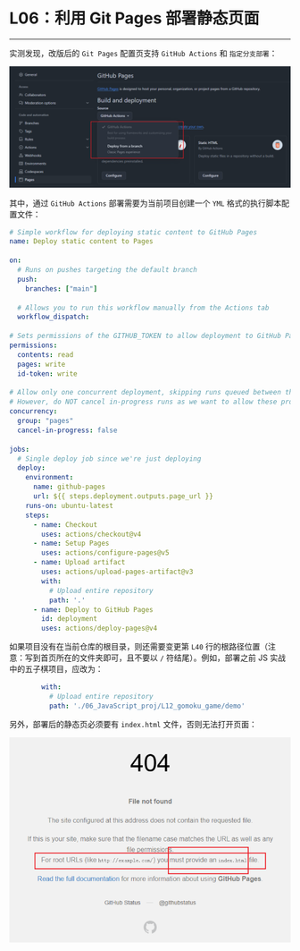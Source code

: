 # L06：利用 Git Pages 部署静态页面

---

实测发现，改版后的 `Git Pages` 配置页支持 `GitHub Actions` 和 `指定分支部署`：

![](assets/6.1.png)

其中，通过 `GitHub Actions` 部署需要为当前项目创建一个 `YML` 格式的执行脚本配置文件：

```yaml
# Simple workflow for deploying static content to GitHub Pages
name: Deploy static content to Pages

on:
  # Runs on pushes targeting the default branch
  push:
    branches: ["main"]

  # Allows you to run this workflow manually from the Actions tab
  workflow_dispatch:

# Sets permissions of the GITHUB_TOKEN to allow deployment to GitHub Pages
permissions:
  contents: read
  pages: write
  id-token: write

# Allow only one concurrent deployment, skipping runs queued between the run in-progress and latest queued.
# However, do NOT cancel in-progress runs as we want to allow these production deployments to complete.
concurrency:
  group: "pages"
  cancel-in-progress: false

jobs:
  # Single deploy job since we're just deploying
  deploy:
    environment:
      name: github-pages
      url: ${{ steps.deployment.outputs.page_url }}
    runs-on: ubuntu-latest
    steps:
      - name: Checkout
        uses: actions/checkout@v4
      - name: Setup Pages
        uses: actions/configure-pages@v5
      - name: Upload artifact
        uses: actions/upload-pages-artifact@v3
        with:
          # Upload entire repository
          path: '.'
      - name: Deploy to GitHub Pages
        id: deployment
        uses: actions/deploy-pages@v4

```

如果项目没有在当前仓库的根目录，则还需要变更第 `L40` 行的根路径位置（注意：写到首页所在的文件夹即可，且不要以 `/` 符结尾）。例如，部署之前 JS 实战中的五子棋项目，应改为：

```yaml
        with:
          # Upload entire repository
          path: './06_JavaScript_proj/L12_gomoku_game/demo'
```

另外，部署后的静态页必须要有 `index.html` 文件，否则无法打开页面：

![](assets/6.2.png)


